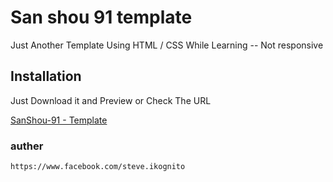 # San shou 91 template

Just Another Template Using HTML / CSS While Learning -- Not responsive

## Installation

Just Download it and Preview or Check The URL


[SanShou-91 - Template](https://zo3rb.github.io/Sanshou-91/)

### auther
```
https://www.facebook.com/steve.ikognito
```
